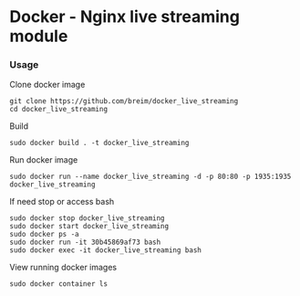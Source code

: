﻿# Docker - Nginx live streaming module

### Usage
Clone docker image

    git clone https://github.com/breim/docker_live_streaming
    cd docker_live_streaming

Build 

    sudo docker build . -t docker_live_streaming

Run docker image

    sudo docker run --name docker_live_streaming -d -p 80:80 -p 1935:1935 docker_live_streaming

If need stop or access bash

    sudo docker stop docker_live_streaming
    sudo docker start docker_live_streaming
    sudo docker ps -a
    sudo docker run -it 30b45869af73 bash
    sudo docker exec -it docker_live_streaming bash

View running docker images

    sudo docker container ls
